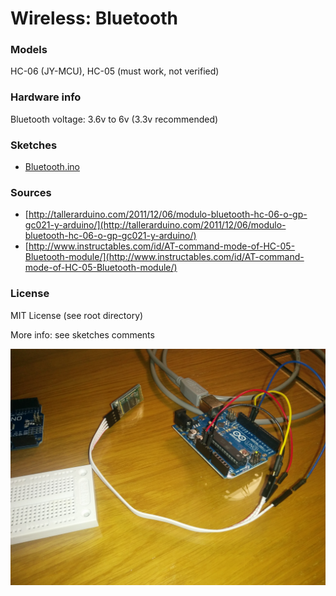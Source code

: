 # Wireless: Bluetooth

### Models

HC-06 (JY-MCU), HC-05 (must work, not verified)

### Hardware info

Bluetooth voltage: 3.6v to 6v (3.3v recommended)

### Sketches

- [Bluetooth.ino](Bluetooth.ino)

### Sources

 - [http://tallerarduino.com/2011/12/06/modulo-bluetooth-hc-06-o-gp-gc021-y-arduino/](http://tallerarduino.com/2011/12/06/modulo-bluetooth-hc-06-o-gp-gc021-y-arduino/)
 - [http://www.instructables.com/id/AT-command-mode-of-HC-05-Bluetooth-module/](http://www.instructables.com/id/AT-command-mode-of-HC-05-Bluetooth-module/)
 
### License

MIT License (see root directory)

More info: see sketches comments

![alt text][img_bluetooth]

[img_bluetooth]: https://raw.githubusercontent.com/vAlmaraz/arduino-examples/master/Images/Bluetooth.jpg "Bluetooth HC-06"
